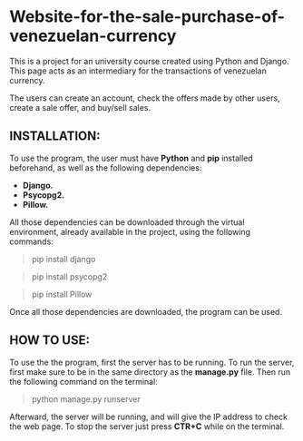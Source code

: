 # Website-for-the-sale-purchase-of-venezuelan-currency
This is a project for an university course created using Python and Django. This page acts as an intermediary for the transactions of venezuelan currency.

The users can create an account, check the offers made by other users, create a sale offer, and buy/sell sales.

## INSTALLATION:

To use the program, the user must have **Python** and **pip** installed beforehand, as well as the following dependencies: 
* __Django.__
* __Psycopg2.__
* __Pillow.__

All those dependencies can be downloaded through the virtual environment, already available in the project, using the following commands:
> pip install django

> pip install psycopg2

> pip install Pillow

Once all those dependencies are downloaded, the program can be used.

## HOW TO USE:

To use the the program, first the server has to be running. To run the server, first make sure to be in the same directory as the **manage.py** file. Then run the following command on the terminal:
> python manage.py runserver

Afterward, the server will be running, and will give the IP address to check the web page. To stop the server just press **CTR+C** while on the terminal.
